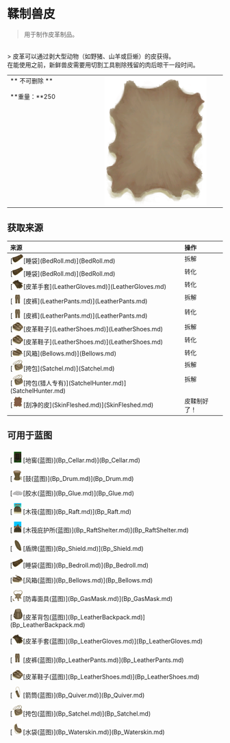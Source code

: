 # 鞣制兽皮  
> 用于制作皮革制品。  
<br>  
> 皮革可以通过剥大型动物（如野猪、山羊或巨蜥）的皮获得。<br>在能使用之前，新鲜兽皮需要用切割工具剔除残留的肉后晾干一段时间。  
  
<table class="table table-bordered" data-toggle="table" ><tbody><tr ><td  style="width:80%;text-align:left;vertical-align:top;"  >** 不可删除 **<br><br>**重量：**250</td><td  style="width:20%;text-align:left;vertical-align:top;"  ><div style="width:300px;display:inline-block;text-align:center"><img decoding="async" src="../wiki/Sprite/HideCured.png" href="a.md" style="max-width:300px;max-height:300px;"></div></td></tr></tbody></tbody></table>  
  
## 获取来源  
<table class="table table-bordered" data-toggle="table" ><thead><tr ><th  style="text-align:left;vertical-align:top;"  >来源</th><th  style="text-align:left;vertical-align:top;"  >操作</th></tr></thead><tr ><td  style="text-align:left;vertical-align:top;"  >[<div style="width:25px;display:inline-block;text-align:center"><img decoding="async" src="../wiki/Sprite/Bedroll.png" href="a.md" style="max-width:25px;max-height:25px;"></div>[睡袋](BedRoll.md)](BedRoll.md)</td><td  style="text-align:left;vertical-align:top;"  >拆解</td></tr><tr ><td  style="text-align:left;vertical-align:top;"  >[<div style="width:25px;display:inline-block;text-align:center"><img decoding="async" src="../wiki/Sprite/Bedroll.png" href="a.md" style="max-width:25px;max-height:25px;"></div>[睡袋](BedRoll.md)](BedRoll.md)</td><td  style="text-align:left;vertical-align:top;"  >转化</td></tr><tr ><td  style="text-align:left;vertical-align:top;"  >[<div style="width:25px;display:inline-block;text-align:center"><img decoding="async" src="../wiki/Sprite/GlovesLeather.png" href="a.md" style="max-width:25px;max-height:25px;"></div>[皮革手套](LeatherGloves.md)](LeatherGloves.md)</td><td  style="text-align:left;vertical-align:top;"  >转化</td></tr><tr ><td  style="text-align:left;vertical-align:top;"  >[<div style="width:25px;display:inline-block;text-align:center"><img decoding="async" src="../wiki/Sprite/LeatherPants.png" href="a.md" style="max-width:25px;max-height:25px;"></div>[皮裤](LeatherPants.md)](LeatherPants.md)</td><td  style="text-align:left;vertical-align:top;"  >拆解</td></tr><tr ><td  style="text-align:left;vertical-align:top;"  >[<div style="width:25px;display:inline-block;text-align:center"><img decoding="async" src="../wiki/Sprite/LeatherPants.png" href="a.md" style="max-width:25px;max-height:25px;"></div>[皮裤](LeatherPants.md)](LeatherPants.md)</td><td  style="text-align:left;vertical-align:top;"  >转化</td></tr><tr ><td  style="text-align:left;vertical-align:top;"  >[<div style="width:25px;display:inline-block;text-align:center"><img decoding="async" src="../wiki/Sprite/LeatherShoes.png" href="a.md" style="max-width:25px;max-height:25px;"></div>[皮革鞋子](LeatherShoes.md)](LeatherShoes.md)</td><td  style="text-align:left;vertical-align:top;"  >拆解</td></tr><tr ><td  style="text-align:left;vertical-align:top;"  >[<div style="width:25px;display:inline-block;text-align:center"><img decoding="async" src="../wiki/Sprite/LeatherShoes.png" href="a.md" style="max-width:25px;max-height:25px;"></div>[皮革鞋子](LeatherShoes.md)](LeatherShoes.md)</td><td  style="text-align:left;vertical-align:top;"  >转化</td></tr><tr ><td  style="text-align:left;vertical-align:top;"  >[<div style="width:25px;display:inline-block;text-align:center"><img decoding="async" src="../wiki/Sprite/Bellows.png" href="a.md" style="max-width:25px;max-height:25px;"></div>[风箱](Bellows.md)](Bellows.md)</td><td  style="text-align:left;vertical-align:top;"  >转化</td></tr><tr ><td  style="text-align:left;vertical-align:top;"  >[<div style="width:25px;display:inline-block;text-align:center"><img decoding="async" src="../wiki/Sprite/Satchel.png" href="a.md" style="max-width:25px;max-height:25px;"></div>[挎包](Satchel.md)](Satchel.md)</td><td  style="text-align:left;vertical-align:top;"  >拆解</td></tr><tr ><td  style="text-align:left;vertical-align:top;"  >[<div style="width:25px;display:inline-block;text-align:center"><img decoding="async" src="../wiki/Sprite/Satchel.png" href="a.md" style="max-width:25px;max-height:25px;"></div>[挎包(猎人专有)](SatchelHunter.md)](SatchelHunter.md)</td><td  style="text-align:left;vertical-align:top;"  >拆解</td></tr><tr ><td  style="text-align:left;vertical-align:top;"  >[<div style="width:25px;display:inline-block;text-align:center"><img decoding="async" src="../wiki/Sprite/HideFleshed.png" href="a.md" style="max-width:25px;max-height:25px;"></div>[刮净的皮](SkinFleshed.md)](SkinFleshed.md)</td><td  style="text-align:left;vertical-align:top;"  >皮鞣制好了！</td></tr></tbody></table>  
  
## 可用于蓝图  
<div style="display:table"><div style="display:inline-block;padding:7px;margin:7px;border-left:none;border-right:none;text-align:left;min-width:100px;min-height:0px;margin: auto;">[<div style="width:25px;display:inline-block;text-align:center"><img decoding="async" src="../wiki/Sprite/Cellar.png" href="a.md" style="max-width:25px;max-height:25px;"></div>[地窖(蓝图)](Bp_Cellar.md)](Bp_Cellar.md)</div><div style="display:inline-block;padding:7px;margin:7px;border-left:none;border-right:none;text-align:left;min-width:100px;min-height:0px;margin: auto;">[<div style="width:25px;display:inline-block;text-align:center"><img decoding="async" src="../wiki/Sprite/Drum.png" href="a.md" style="max-width:25px;max-height:25px;"></div>[鼓(蓝图)](Bp_Drum.md)](Bp_Drum.md)</div><div style="display:inline-block;padding:7px;margin:7px;border-left:none;border-right:none;text-align:left;min-width:100px;min-height:0px;margin: auto;">[<div style="width:25px;display:inline-block;text-align:center"><img decoding="async" src="../wiki/Sprite/AloeVeraGel.png" href="a.md" style="max-width:25px;max-height:25px;"></div>[胶水(蓝图)](Bp_Glue.md)](Bp_Glue.md)</div><div style="display:inline-block;padding:7px;margin:7px;border-left:none;border-right:none;text-align:left;min-width:100px;min-height:0px;margin: auto;">[<div style="width:25px;display:inline-block;text-align:center"><img decoding="async" src="../wiki/Sprite/Raft.png" href="a.md" style="max-width:25px;max-height:25px;"></div>[木筏(蓝图)](Bp_Raft.md)](Bp_Raft.md)</div><div style="display:inline-block;padding:7px;margin:7px;border-left:none;border-right:none;text-align:left;min-width:100px;min-height:0px;margin: auto;">[<div style="width:25px;display:inline-block;text-align:center"><img decoding="async" src="../wiki/Sprite/RaftShelter.png" href="a.md" style="max-width:25px;max-height:25px;"></div>[木筏庇护所(蓝图)](Bp_RaftShelter.md)](Bp_RaftShelter.md)</div><div style="display:inline-block;padding:7px;margin:7px;border-left:none;border-right:none;text-align:left;min-width:100px;min-height:0px;margin: auto;">[<div style="width:25px;display:inline-block;text-align:center"><img decoding="async" src="../wiki/Sprite/Shield.png" href="a.md" style="max-width:25px;max-height:25px;"></div>[盾牌(蓝图)](Bp_Shield.md)](Bp_Shield.md)</div><div style="display:inline-block;padding:7px;margin:7px;border-left:none;border-right:none;text-align:left;min-width:100px;min-height:0px;margin: auto;">[<div style="width:25px;display:inline-block;text-align:center"><img decoding="async" src="../wiki/Sprite/Bedroll.png" href="a.md" style="max-width:25px;max-height:25px;"></div>[睡袋(蓝图)](Bp_Bedroll.md)](Bp_Bedroll.md)</div><div style="display:inline-block;padding:7px;margin:7px;border-left:none;border-right:none;text-align:left;min-width:100px;min-height:0px;margin: auto;">[<div style="width:25px;display:inline-block;text-align:center"><img decoding="async" src="../wiki/Sprite/Bellows.png" href="a.md" style="max-width:25px;max-height:25px;"></div>[风箱(蓝图)](Bp_Bellows.md)](Bp_Bellows.md)</div><div style="display:inline-block;padding:7px;margin:7px;border-left:none;border-right:none;text-align:left;min-width:100px;min-height:0px;margin: auto;">[<div style="width:25px;display:inline-block;text-align:center"><img decoding="async" src="../wiki/Sprite/GasMask.png" href="a.md" style="max-width:25px;max-height:25px;"></div>[防毒面具(蓝图)](Bp_GasMask.md)](Bp_GasMask.md)</div><div style="display:inline-block;padding:7px;margin:7px;border-left:none;border-right:none;text-align:left;min-width:100px;min-height:0px;margin: auto;">[<div style="width:25px;display:inline-block;text-align:center"><img decoding="async" src="../wiki/Sprite/BackpackLeather.png" href="a.md" style="max-width:25px;max-height:25px;"></div>[皮革背包(蓝图)](Bp_LeatherBackpack.md)](Bp_LeatherBackpack.md)</div><div style="display:inline-block;padding:7px;margin:7px;border-left:none;border-right:none;text-align:left;min-width:100px;min-height:0px;margin: auto;">[<div style="width:25px;display:inline-block;text-align:center"><img decoding="async" src="../wiki/Sprite/GlovesLeather.png" href="a.md" style="max-width:25px;max-height:25px;"></div>[皮革手套(蓝图)](Bp_LeatherGloves.md)](Bp_LeatherGloves.md)</div><div style="display:inline-block;padding:7px;margin:7px;border-left:none;border-right:none;text-align:left;min-width:100px;min-height:0px;margin: auto;">[<div style="width:25px;display:inline-block;text-align:center"><img decoding="async" src="../wiki/Sprite/LeatherPants.png" href="a.md" style="max-width:25px;max-height:25px;"></div>[皮裤(蓝图)](Bp_LeatherPants.md)](Bp_LeatherPants.md)</div><div style="display:inline-block;padding:7px;margin:7px;border-left:none;border-right:none;text-align:left;min-width:100px;min-height:0px;margin: auto;">[<div style="width:25px;display:inline-block;text-align:center"><img decoding="async" src="../wiki/Sprite/LeatherShoes.png" href="a.md" style="max-width:25px;max-height:25px;"></div>[皮革鞋子(蓝图)](Bp_LeatherShoes.md)](Bp_LeatherShoes.md)</div><div style="display:inline-block;padding:7px;margin:7px;border-left:none;border-right:none;text-align:left;min-width:100px;min-height:0px;margin: auto;">[<div style="width:25px;display:inline-block;text-align:center"><img decoding="async" src="../wiki/Sprite/Quiver.png" href="a.md" style="max-width:25px;max-height:25px;"></div>[箭筒(蓝图)](Bp_Quiver.md)](Bp_Quiver.md)</div><div style="display:inline-block;padding:7px;margin:7px;border-left:none;border-right:none;text-align:left;min-width:100px;min-height:0px;margin: auto;">[<div style="width:25px;display:inline-block;text-align:center"><img decoding="async" src="../wiki/Sprite/Satchel.png" href="a.md" style="max-width:25px;max-height:25px;"></div>[挎包(蓝图)](Bp_Satchel.md)](Bp_Satchel.md)</div><div style="display:inline-block;padding:7px;margin:7px;border-left:none;border-right:none;text-align:left;min-width:100px;min-height:0px;margin: auto;">[<div style="width:25px;display:inline-block;text-align:center"><img decoding="async" src="../wiki/Sprite/WaterSkin.png" href="a.md" style="max-width:25px;max-height:25px;"></div>[水袋(蓝图)](Bp_Waterskin.md)](Bp_Waterskin.md)</div></div>  
  
  


<script>document.title="鞣制兽皮 - 卡牌生存百科 Card Survival Wiki";</script>